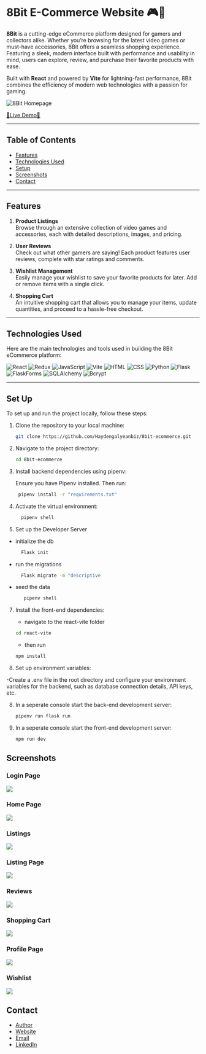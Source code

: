 # 8Bit E-Commerce Website 🎮🛒

**8Bit** is a cutting-edge eCommerce platform designed for gamers and collectors alike. Whether you’re browsing for the latest video games or must-have accessories, 8Bit offers a seamless shopping experience. Featuring a sleek, modern interface built with performance and usability in mind, users can explore, review, and purchase their favorite products with ease.

Built with **React** and powered by **Vite** for lightning-fast performance, 8Bit combines the efficiency of modern web technologies with a passion for gaming.

![8Bit Homepage](react-vite/public/assets/homepagegif.gif)

[🌟Live Demo🌟](https://eight-bit-ciqo.onrender.com)

---

## Table of Contents

- [Features](#features)
- [Technologies Used](#technologies-used)
- [Setup](#setup)
- [Screenshots](#screenshots)
- [Contact](#contact)

---

## Features

1. **Product Listings**  
   Browse through an extensive collection of video games and accessories, each with detailed descriptions, images, and pricing.

2. **User Reviews**  
   Check out what other gamers are saying! Each product features user reviews, complete with star ratings and comments.

3. **Wishlist Management**  
   Easily manage your wishlist to save your favorite products for later. Add or remove items with a single click.

4. **Shopping Cart**  
   An intuitive shopping cart that allows you to manage your items, update quantities, and proceed to a hassle-free checkout.

---

## Technologies Used

Here are the main technologies and tools used in building the 8Bit eCommerce platform:

![React](https://img.shields.io/badge/React-%2320232a.svg?style=for-the-badge&logo=react&logoColor=%2361DAFB)
![Redux](https://img.shields.io/badge/Redux-%23593d88.svg?style=for-the-badge&logo=redux&logoColor=white)
![JavaScript](https://img.shields.io/badge/JavaScript-%23F7DF1E.svg?style=for-the-badge&logo=javascript&logoColor=black)
![Vite](https://img.shields.io/badge/Vite-%23646CFF.svg?style=for-the-badge&logo=vite&logoColor=white)
![HTML](https://img.shields.io/badge/HTML-%23E34F26.svg?style=for-the-badge&logo=html5&logoColor=white)
![CSS](https://img.shields.io/badge/CSS-%231572B6.svg?style=for-the-badge&logo=css3&logoColor=white)
![Python](https://img.shields.io/badge/Python-%233776AB.svg?style=for-the-badge&logo=python&logoColor=white)
![Flask](https://img.shields.io/badge/Flask-%23000000.svg?style=for-the-badge&logo=flask&logoColor=white)
![FlaskForms](https://img.shields.io/badge/FlaskForms-%23000000.svg?style=for-the-badge&logo=flask&logoColor=white)
![SQLAlchemy](https://img.shields.io/badge/SQLAlchemy-%23D71F00.svg?style=for-the-badge&logo=sqlalchemy&logoColor=white)
![Bcrypt](https://img.shields.io/badge/Bcrypt-%23000000.svg?style=for-the-badge&logoColor=white)

---

## Set Up

To set up and run the project locally, follow these steps:

1. Clone the repository to your local machine:

   ```bash
   git clone https://github.com/Haydengalyeanbiz/8bit-ecommerce.git
   ```

2. Navigate to the project directory:

   ```bash
   cd 8bit-ecommerce
   ```

3. Install backend dependencies using pipenv:

   Ensure you have Pipenv installed. Then run:

   ```bash
    pipenv install -r "requirements.txt"
   ```

4. Activate the virtual environment:

   ```bash
     pipenv shell
   ```

5. Set up the Developer Server

- initialize the db
  ```bash
    Flask init
  ```
- run the migrations
  ```bash
    Flask migrate -m "descriptive
  ```
- seed the data
  ```bash
     pipenv shell
  ```

7. Install the front-end dependencies:

   - navigate to the react-vite folder

   ```bash
   cd react-vite
   ```

   - then run

   ```bash
   npm install
   ```

8. Set up environment variables:

-Create a .env file in the root directory and configure your environment variables for the backend, such as database connection details, API keys, etc.

8. In a seperate console start the back-end development server:

   ```bash
   pipenv run flask run
   ```

9. In a seperate console start the front-end development server:
   ```bash
   npm run dev
   ```

## Screenshots

### Login Page

  <img src="react-vite/public/assets/Login-page.png">

### Home Page

  <img src="react-vite/public/assets/Homepage.png">

### Listings

  <img src="react-vite/public/assets/truelistings.png">

### Listing Page

  <img src="react-vite/public/assets/ListingPage.png">

### Reviews

  <img src="react-vite/public/assets/Reviews.png">

### Shopping Cart

  <img src="react-vite/public/assets/Shopping cart.png">

### Profile Page

  <img src="react-vite/public/assets/profilepage.png">

### Wishlist

  <img src="react-vite/public/assets/wishlist.png">

## Contact

- [Author](https://github.com/Haydengalyeanbiz)
- [Website](https://eight-bit-ciqo.onrender.com/)
- [Email](mailto:haydengalyeanbiz@gmail.com)
- [LinkedIn](https://www.linkedin.com/in/hayden-galyean)
